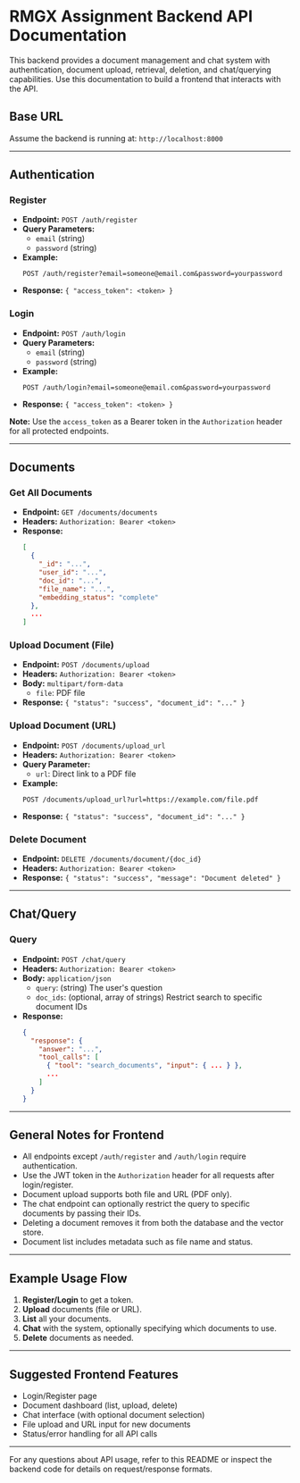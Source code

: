 # RMGX Assignment Backend API Documentation

This backend provides a document management and chat system with authentication, document upload, retrieval, deletion, and chat/querying capabilities. Use this documentation to build a frontend that interacts with the API.

## Base URL

Assume the backend is running at: `http://localhost:8000`

---

## Authentication

### Register
- **Endpoint:** `POST /auth/register`
- **Query Parameters:**
  - `email` (string)
  - `password` (string)
- **Example:**
  ```
  POST /auth/register?email=someone@email.com&password=yourpassword
  ```
- **Response:** `{ "access_token": <token> }`

### Login
- **Endpoint:** `POST /auth/login`
- **Query Parameters:**
  - `email` (string)
  - `password` (string)
- **Example:**
  ```
  POST /auth/login?email=someone@email.com&password=yourpassword
  ```
- **Response:** `{ "access_token": <token> }`

**Note:** Use the `access_token` as a Bearer token in the `Authorization` header for all protected endpoints.

---

## Documents

### Get All Documents
- **Endpoint:** `GET /documents/documents`
- **Headers:** `Authorization: Bearer <token>`
- **Response:**
  ```json
  [
    {
      "_id": "...",
      "user_id": "...",
      "doc_id": "...",
      "file_name": "...",
      "embedding_status": "complete"
    },
    ...
  ]
  ```

### Upload Document (File)
- **Endpoint:** `POST /documents/upload`
- **Headers:** `Authorization: Bearer <token>`
- **Body:** `multipart/form-data`
  - `file`: PDF file
- **Response:** `{ "status": "success", "document_id": "..." }`

### Upload Document (URL)
- **Endpoint:** `POST /documents/upload_url`
- **Headers:** `Authorization: Bearer <token>`
- **Query Parameter:**
  - `url`: Direct link to a PDF file
- **Example:**
  ```
  POST /documents/upload_url?url=https://example.com/file.pdf
  ```
- **Response:** `{ "status": "success", "document_id": "..." }`

### Delete Document
- **Endpoint:** `DELETE /documents/document/{doc_id}`
- **Headers:** `Authorization: Bearer <token>`
- **Response:** `{ "status": "success", "message": "Document deleted" }`

---

## Chat/Query

### Query
- **Endpoint:** `POST /chat/query`
- **Headers:** `Authorization: Bearer <token>`
- **Body:** `application/json`
  - `query`: (string) The user's question
  - `doc_ids`: (optional, array of strings) Restrict search to specific document IDs
- **Response:**
  ```json
  {
    "response": {
      "answer": "...",
      "tool_calls": [
        { "tool": "search_documents", "input": { ... } },
        ...
      ]
    }
  }
  ```

---

## General Notes for Frontend

- All endpoints except `/auth/register` and `/auth/login` require authentication.
- Use the JWT token in the `Authorization` header for all requests after login/register.
- Document upload supports both file and URL (PDF only).
- The chat endpoint can optionally restrict the query to specific documents by passing their IDs.
- Deleting a document removes it from both the database and the vector store.
- Document list includes metadata such as file name and status.

---

## Example Usage Flow

1. **Register/Login** to get a token.
2. **Upload** documents (file or URL).
3. **List** all your documents.
4. **Chat** with the system, optionally specifying which documents to use.
5. **Delete** documents as needed.

---

## Suggested Frontend Features

- Login/Register page
- Document dashboard (list, upload, delete)
- Chat interface (with optional document selection)
- File upload and URL input for new documents
- Status/error handling for all API calls

---

For any questions about API usage, refer to this README or inspect the backend code for details on request/response formats.
